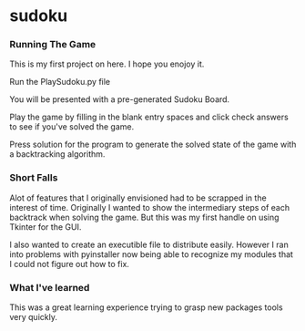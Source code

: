 # sudoku

### Running The Game
This is my first project on here.  I hope you enojoy it.

Run the PlaySudoku.py file

You will be presented with a pre-generated Sudoku Board.

Play the game by filling in the blank entry spaces and click check answers to see if you've solved the game.

Press solution for the program to generate the solved state of the game with a backtracking algorithm.

### Short Falls
Alot of features that I originally envisioned had to be scrapped in the interest of time.  Originally I wanted to show the intermediary
steps of each backtrack when solving the game.  But this was my first handle on using Tkinter for the GUI.

I also wanted to create an executible file to distribute easily.  However I ran into problems with pyinstaller now being able to recognize
my modules that I could not figure out how to fix.

### What I've learned
This was a great learning experience trying to grasp new packages tools very quickly.
